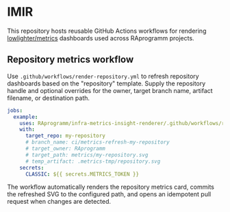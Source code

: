 # IMIR

This repository hosts reusable GitHub Actions workflows for rendering [lowlighter/metrics](https://github.com/lowlighter/metrics) dashboards used across RAprogramm projects.

## Repository metrics workflow

Use `.github/workflows/render-repository.yml` to refresh repository dashboards based on the "repository" template. Supply the repository handle and optional overrides for the owner, target branch name, artifact filename, or destination path.

```yaml
jobs:
  example:
    uses: RAprogramm/infra-metrics-insight-renderer/.github/workflows/render-repository.yml@main
    with:
      target_repo: my-repository
      # branch_name: ci/metrics-refresh-my-repository
      # target_owner: RAprogramm
      # target_path: metrics/my-repository.svg
      # temp_artifact: .metrics-tmp/repository.svg
    secrets:
      CLASSIC: ${{ secrets.METRICS_TOKEN }}
```

The workflow automatically renders the repository metrics card, commits the refreshed SVG to the configured path, and opens an idempotent pull request when changes are detected.

